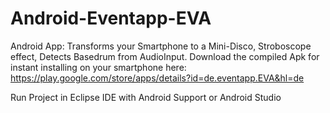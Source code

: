 # Android-Eventapp-EVA
Android App: Transforms your Smartphone to a Mini-Disco, Stroboscope effect, Detects Basedrum from AudioInput. Download the compiled Apk for instant installing on your smartphone here:
https://play.google.com/store/apps/details?id=de.eventapp.EVA&hl=de

Run Project in Eclipse IDE with Android Support or Android Studio
